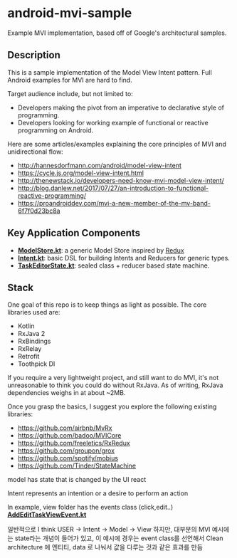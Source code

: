 # android-mvi-sample
Example MVI implementation, based off of Google's architectural samples.

## Description

This is a sample implementation of the Model View Intent pattern. Full Android examples for MVI are hard to find.

Target audience include, but not limited to:

- Developers making the pivot from an imperative to declarative style of programming.
- Developers looking for working example of functional or reactive programming on Android.

Here are some articles/examples explaining the core principles of MVI and unidirectional flow:

- http://hannesdorfmann.com/android/model-view-intent
- https://cycle.js.org/model-view-intent.html
- http://thenewstack.io/developers-need-know-mvi-model-view-intent/
- http://blog.danlew.net/2017/07/27/an-introduction-to-functional-reactive-programming/
- https://proandroiddev.com/mvi-a-new-member-of-the-mv-band-6f7f0d23bc8a

## Key Application Components

- **[ModelStore.kt](https://github.com/kanawish/android-mvi-sample/blob/master/app/src/main/java/com/kanawish/sample/mvi/model/ModelStore.kt)**: a generic Model Store inspired by [Redux](https://redux.js.org/)
- **[Intent.kt](https://github.com/kanawish/android-mvi-sample/blob/master/app/src/main/java/com/kanawish/sample/mvi/intent/Intent.kt)**: basic DSL for building Intents and Reducers for generic types.
- **[TaskEditorState.kt](https://github.com/kanawish/android-mvi-sample/blob/master/app/src/main/java/com/kanawish/sample/mvi/model/TaskEditorState.kt)**: sealed class + reducer based state machine.

## Stack

One goal of this repo is to keep things as light as possible. The core libraries used are:

- Kotlin
- RxJava 2
- RxBindings
- RxRelay
- Retrofit
- Toothpick DI

If you require a very lightweight project, and still want to do MVI, it's not unreasonable to think you could do without RxJava. As of writing, RxJava dependencies weighs in at about ~2MB.

Once you grasp the basics, I suggest you explore the following existing libraries:

- https://github.com/airbnb/MvRx
- https://github.com/badoo/MVICore
- https://github.com/freeletics/RxRedux
- https://github.com/groupon/grox
- https://github.com/spotify/mobius
- https://github.com/Tinder/StateMachine


model has state that is changed by the UI react

Intent represents an intention or a desire to perform an action

In example, view folder has the events class (click,edit..) **[AddEditTaskViewEvent.kt](https://github.com/nity-su/android-mvi-sample/blob/master/app/src/main/java/com/kanawish/sample/mvi/view/addedittask/AddEditTaskViewEvent.kt)**

일반적으로 I think USER -> Intent -> Model -> View 
하지만, 대부분의 MVI 예시에는 state라는 개념이 들어가 있고, 이 예시에 경우는 event class를 선언해서 Clean architecture 에 엔티티, data 로 나눠서 값을 다루는 것과 같은 효과를 만듬

